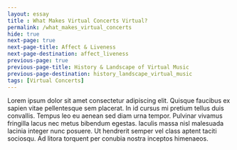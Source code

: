 ```yaml
--- 
layout: essay
title : What Makes Virtual Concerts Virtual?
permalink: /what_makes_virtual_concerts
hide: true
next-page: true
next-page-title: Affect & Liveness
next-page-destination: affect_liveness
previous-page: true
previous-page-title: History & Landscape of Virtual Music
previous-page-destination: history_landscape_virtual_music
tags: [Virtual Concerts]
---
```


Lorem ipsum dolor sit amet consectetur adipiscing elit. Quisque faucibus ex sapien vitae pellentesque sem placerat. In id cursus mi pretium tellus duis convallis. Tempus leo eu aenean sed diam urna tempor. Pulvinar vivamus fringilla lacus nec metus bibendum egestas. Iaculis massa nisl malesuada lacinia integer nunc posuere. Ut hendrerit semper vel class aptent taciti sociosqu. Ad litora torquent per conubia nostra inceptos himenaeos.
